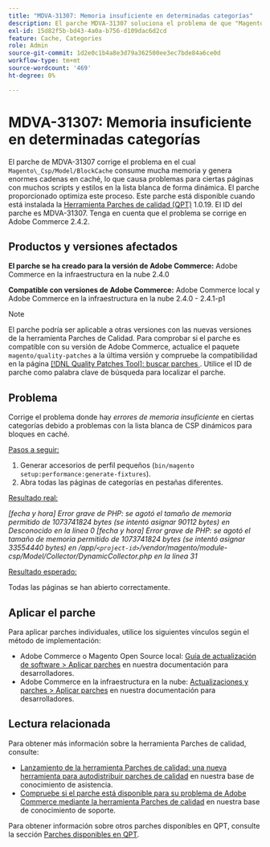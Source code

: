 ```yaml
---
title: "MDVA-31307: Memoria insuficiente en determinadas categorías"
description: El parche MDVA-31307 soluciona el problema de que "Magento\_Csp/Modelo/BlockCache" consume mucha memoria y genera enormes cadenas en caché, lo que causa problemas en ciertas páginas con muchos scripts y estilos en la lista blanca de forma dinámica. El parche proporcionado optimiza este proceso. Este parche está disponible cuando está instalada la [Quality Patches Tool (QPT)](/help/announcements/adobe-commerce-announcements/magento-quality-patches-released-new-tool-to-self-serve-quality-patches.md) 1.0.19. El ID del parche es MDVA-31307. Tenga en cuenta que el problema se corrige en Adobe Commerce 2.4.2.
exl-id: 15d82f5b-bd43-4a0a-b756-d109dac6d2cd
feature: Cache, Categories
role: Admin
source-git-commit: 1d2e0c1b4a8e3d79a362500ee3ec7bde84a6ce0d
workflow-type: tm+mt
source-wordcount: '469'
ht-degree: 0%

---
```


# MDVA-31307: Memoria insuficiente en determinadas categorías

El parche de MDVA-31307 corrige el problema en el cual `Magento\_Csp/Model/BlockCache` consume mucha memoria y genera enormes cadenas en caché, lo que causa problemas para ciertas páginas con muchos scripts y estilos en la lista blanca de forma dinámica. El parche proporcionado optimiza este proceso. Este parche está disponible cuando está instalada la [Herramienta Parches de calidad (QPT)](/help/announcements/adobe-commerce-announcements/magento-quality-patches-released-new-tool-to-self-serve-quality-patches.md) 1.0.19. El ID del parche es MDVA-31307. Tenga en cuenta que el problema se corrige en Adobe Commerce 2.4.2.

## Productos y versiones afectados

**El parche se ha creado para la versión de Adobe Commerce:** Adobe Commerce en la infraestructura en la nube 2.4.0

**Compatible con versiones de Adobe Commerce:** Adobe Commerce local y Adobe Commerce en la infraestructura en la nube 2.4.0 - 2.4.1-p1

>[!NOTE]
>
>El parche podría ser aplicable a otras versiones con las nuevas versiones de la herramienta Parches de Calidad. Para comprobar si el parche es compatible con su versión de Adobe Commerce, actualice el paquete `magento/quality-patches` a la última versión y compruebe la compatibilidad en la página [[!DNL Quality Patches Tool]: buscar parches ](https://devdocs.magento.com/quality-patches/tool.html#patch-grid). Utilice el ID de parche como palabra clave de búsqueda para localizar el parche.

## Problema

Corrige el problema donde hay *errores de memoria insuficiente* en ciertas categorías debido a problemas con la lista blanca de CSP dinámicos para bloques en caché.

<u>Pasos a seguir:</u>

1. Generar accesorios de perfil pequeños (`bin/magento setup:performance:generate-fixtures`).
1. Abra todas las páginas de categorías en pestañas diferentes.

<u>Resultado real:</u>

*[fecha y hora] Error grave de PHP: se agotó el tamaño de memoria permitido de 1073741824 bytes (se intentó asignar 90112 bytes) en Desconocido en la línea 0
[fecha y hora] Error grave de PHP: se agotó el tamaño de memoria permitido de 1073741824 bytes (se intentó asignar 33554440 bytes) en /app/`<project-id>`/vendor/magento/module-csp/Model/Collector/DynamicCollector.php en la línea 31*

<u>Resultado esperado:</u>

Todas las páginas se han abierto correctamente.

## Aplicar el parche

Para aplicar parches individuales, utilice los siguientes vínculos según el método de implementación:

* Adobe Commerce o Magento Open Source local: [Guía de actualización de software > Aplicar parches](https://devdocs.magento.com/guides/v2.4/comp-mgr/patching/mqp.html) en nuestra documentación para desarrolladores.
* Adobe Commerce en la infraestructura en la nube: [Actualizaciones y parches > Aplicar parches](https://devdocs.magento.com/cloud/project/project-patch.html) en nuestra documentación para desarrolladores.

## Lectura relacionada

Para obtener más información sobre la herramienta Parches de calidad, consulte:

* [Lanzamiento de la herramienta Parches de calidad: una nueva herramienta para autodistribuir parches de calidad](/help/announcements/adobe-commerce-announcements/magento-quality-patches-released-new-tool-to-self-serve-quality-patches.md) en nuestra base de conocimiento de asistencia.
* [Compruebe si el parche está disponible para su problema de Adobe Commerce mediante la herramienta Parches de calidad](/help/support-tools/patches-available-in-qpt-tool/check-patch-for-magento-issue-with-magento-quality-patches.md) en nuestra base de conocimiento de soporte.

Para obtener información sobre otros parches disponibles en QPT, consulte la sección [Parches disponibles en QPT](https://support.magento.com/hc/en-us/sections/360010506631-Patches-available-in-MQP-tool-).
